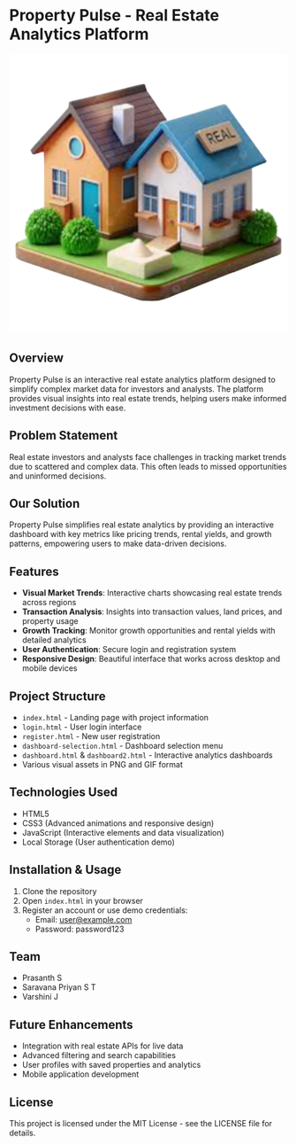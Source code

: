 ﻿# Property Pulse - Real Estate Analytics Platform

![Property Pulse Logo](PP-ELEMENTS%20(1).png)

## Overview

Property Pulse is an interactive real estate analytics platform designed to simplify complex market data for investors and analysts. The platform provides visual insights into real estate trends, helping users make informed investment decisions with ease.

## Problem Statement

Real estate investors and analysts face challenges in tracking market trends due to scattered and complex data. This often leads to missed opportunities and uninformed decisions.

## Our Solution

Property Pulse simplifies real estate analytics by providing an interactive dashboard with key metrics like pricing trends, rental yields, and growth patterns, empowering users to make data-driven decisions.

## Features

- **Visual Market Trends**: Interactive charts showcasing real estate trends across regions
- **Transaction Analysis**: Insights into transaction values, land prices, and property usage
- **Growth Tracking**: Monitor growth opportunities and rental yields with detailed analytics
- **User Authentication**: Secure login and registration system
- **Responsive Design**: Beautiful interface that works across desktop and mobile devices

## Project Structure

- `index.html` - Landing page with project information
- `login.html` - User login interface
- `register.html` - New user registration
- `dashboard-selection.html` - Dashboard selection menu
- `dashboard.html` & `dashboard2.html` - Interactive analytics dashboards
- Various visual assets in PNG and GIF format

## Technologies Used

- HTML5
- CSS3 (Advanced animations and responsive design)
- JavaScript (Interactive elements and data visualization)
- Local Storage (User authentication demo)

## Installation & Usage

1. Clone the repository
2. Open `index.html` in your browser
3. Register an account or use demo credentials:
   - Email: user@example.com
   - Password: password123

## Team

- Prasanth S
- Saravana Priyan S T
- Varshini J

## Future Enhancements

- Integration with real estate APIs for live data
- Advanced filtering and search capabilities
- User profiles with saved properties and analytics
- Mobile application development

## License

This project is licensed under the MIT License - see the LICENSE file for details.
